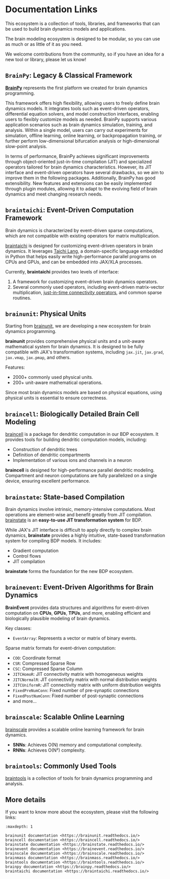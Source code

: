 # Documentation Links

This ecosystem is a collection of tools, libraries, and frameworks that can be used to build brain dynamics models and
applications.

The brain modeling ecosystem is designed to be modular, so you can use as much or as little of it as you need.

We welcome contributions from the community, so if you have an idea for a new tool or library, please let us know!

## `BrainPy`: Legacy & Classical Framework

[**BrainPy**](https://github.com/brainpy/BrainPy) represents the first platform we created for brain dynamics
programming.

This framework offers high flexibility, allowing users to freely define brain dynamics models. It integrates tools such
as event-driven operators, differential equation solvers, and model construction interfaces, enabling users to flexibly
customize models as needed. BrainPy supports various application scenarios such as brain dynamics simulation, training,
and analysis. Within a single model, users can carry out experiments for simulation, offline learning, online learning,
or backpropagation training, or further perform low-dimensional bifurcation analysis or high-dimensional slow-point
analysis.

In terms of performance, BrainPy achieves significant improvements through object-oriented just-in-time compilation
(JIT) and specialized operators tailored for brain dynamics characteristics. However, its JIT interface and event-driven
operators have several drawbacks, so we aim to improve them in the following packages. Additionally, BrainPy has good
extensibility. New features and extensions can be easily implemented through plugin modules, allowing it to adapt to the
evolving field of brain dynamics and meet changing research needs.

## `braintaichi`: Event-Driven Computation Framework

Brain dynamics is characterized by event-driven sparse computations, which are not compatible with existing operators
for matrix multiplication.

[braintaichi](https://github.com/chaobrain/braintaichi) is designed for customizing event-driven operators in brain
dynamics. It leverages [Taichi Lang](https://www.taichi-lang.org/), a domain-specific language embedded in Python that
helps easily write high-performance parallel programs on CPUs and GPUs, and can be embedded into JAX/XLA processes.

Currently, **braintaichi** provides two levels of interface:

1. A framework for customizing event-driven brain dynamics operators.
2. Several commonly used operators, including event-driven matrix-vector
   multiplication, [just-in-time connectivity operators](https://arxiv.org/abs/2311.05106), and common sparse routines.

## `brainunit`: Physical Units

Starting from [brainunit](https://github.com/chaobrain/brainunit), we are developing a new ecosystem for brain dynamics
programming.

**brainunit** provides comprehensive physical units and a unit-aware mathematical system for brain dynamics. It is
designed to be fully compatible with JAX's transformation systems, including `jax.jit`, `jax.grad`, `jax.vmap`,
`jax.pmap`, and others.

Features:

- 2000+ commonly used physical units.
- 200+ unit-aware mathematical operations.

Since most brain dynamics models are based on physical equations, using physical units is essential to ensure
correctness.

## `braincell`: Biologically Detailed Brain Cell Modeling

[braincell](https://github.com/chaobrain/braincell) is a package for dendritic computation in our BDP ecosystem. It
provides tools for building dendritic computation models, including:

- Construction of dendritic trees
- Definition of dendritic compartments
- Implementation of various ions and channels in a neuron

**braincell** is designed for high-performance parallel dendritic modeling. Compartment and neuron computations are
fully parallelized on a single device, ensuring excellent performance.

## `brainstate`: State-based Compilation

Brain dynamics involve intrinsic, memory-intensive computations. Most operations are element-wise and benefit greatly
from JIT compilation.  
[brainstate](https://github.com/chaobrain/brainstate) is an **easy-to-use JIT transformation system** for BDP.

While JAX's JIT interface is difficult to apply directly to complex brain dynamics, **brainstate** provides a highly
intuitive, state-based transformation system for compiling BDP models. It includes:

- Gradient computation
- Control flows
- JIT compilation

**brainstate** forms the foundation for the new BDP ecosystem.

## `brainevent`: Event-Driven Algorithms for Brain Dynamics

**BrainEvent** provides data structures and algorithms for event-driven computation on **CPUs**, **GPUs**, **TPUs**, and
more, enabling efficient and biologically plausible modeling of brain dynamics.

Key classes:

- `EventArray`: Represents a vector or matrix of binary events.

Sparse matrix formats for event-driven computation:

- `COO`: Coordinate format
- `CSR`: Compressed Sparse Row
- `CSC`: Compressed Sparse Column
- `JITCHomoR`: JIT connectivity matrix with homogeneous weights
- `JITCNormalR`: JIT connectivity matrix with normal distribution weights
- `JITCUniformR`: JIT connectivity matrix with uniform distribution weights
- `FixedPreNumConn`: Fixed number of pre-synaptic connections
- `FixedPostNumConn`: Fixed number of post-synaptic connections
- and more...

## `brainscale`: Scalable Online Learning

[brainscale](https://github.com/chaobrain/brainscale) provides a scalable online learning framework for brain dynamics.

- **SNNs**: Achieves O(N) memory and computational complexity.
- **RNNs**: Achieves O(N²) complexity.

## `braintools`: Commonly Used Tools

[braintools](https://github.com/chaobrain/braintools) is a collection of tools for brain dynamics programming and
analysis.


## More details

If you want to know more about the ecosystem, please visit the following links:



```{toctree}
:maxdepth: 1

brainunit documentation <https://brainunit.readthedocs.io/>
braincell documentation <https://braincell.readthedocs.io/>
brainstate documentation <https://brainstate.readthedocs.io/>
brainevent documentation <https://brainevent.readthedocs.io/>
brainscale documentation <https://brainscale.readthedocs.io/>
brainmass documentation <https://brainmass.readthedocs.io/>
braintools documentation <https://braintools.readthedocs.io/>
brainpy documentation <https://brainpy.readthedocs.io/>
braintaichi documentation <https://braintaichi.readthedocs.io/>
```
